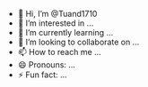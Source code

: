 - 👋 Hi, I’m @Tuand1710
- 👀 I’m interested in ...
- 🌱 I’m currently learning ...
- 💞️ I’m looking to collaborate on ...
- 📫 How to reach me ...
- 😄 Pronouns: ...
- ⚡ Fun fact: ...

<!---
Tuand1710/Tuand1710 is a ✨ special ✨ repository because its `README.md` (this file) appears on your GitHub profile.
You can click the Preview link to take a look at your changes.
https://fho.webex.com/fho/j.php?MTID=mc57ebe35c74d0c1788e345a921cf2097

